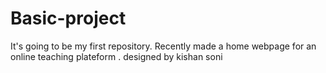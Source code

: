 # Basic-project
It's going to be my first repository. Recently made a home webpage for an online teaching plateform . 
designed by kishan soni
